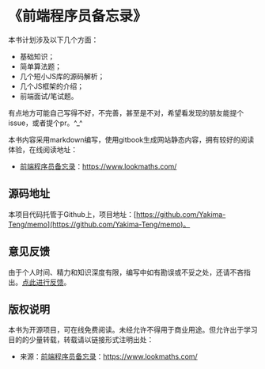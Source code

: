 # 《前端程序员备忘录》

本书计划涉及以下几个方面：

- 基础知识；
- 简单算法题；
- 几个短小JS库的源码解析；
- 几个JS框架的介绍；
- 前端面试/笔试题。

有点地方可能自己写得不好，不完善，甚至是不对，希望看发现的朋友能提个issue，或者提个pr。^_^

本书内容采用markdown编写，使用gitbook生成网站静态内容，拥有较好的阅读体验，在线阅读地址：

- [前端程序员备忘录](https://www.lookmaths.com/)：https://www.lookmaths.com/


## 源码地址

本项目代码托管于Github上，项目地址：[https://github.com/Yakima-Teng/memo](https://github.com/Yakima-Teng/memo)。


## 意见反馈

由于个人时间、精力和知识深度有限，编写中如有勘误或不妥之处，还请不吝指出。[点此进行反馈](https://github.com/Yakima-Teng/memo/issues)。


## 版权说明

本书为开源项目，可在线免费阅读。未经允许不得用于商业用途。但允许出于学习目的的少量转载，转载请以链接形式注明出处：

- 来源：[前端程序员备忘录](https://www.lookmaths.com/)：https://www.lookmaths.com/
